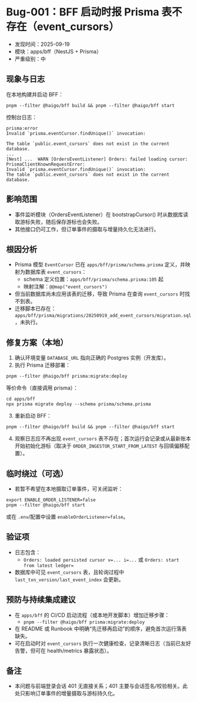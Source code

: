 # Bug-001：BFF 启动时报 Prisma 表不存在（event_cursors）

- 发现时间：2025-09-19
- 模块：apps/bff（NestJS + Prisma）
- 严重级别：中

## 现象与日志

在本地构建并启动 BFF：

```
pnpm --filter @haigo/bff build && pnpm --filter @haigo/bff start
```

控制台日志：

```
prisma:error 
Invalid `prisma.eventCursor.findUnique()` invocation:

The table `public.event_cursors` does not exist in the current database.
...
[Nest] ...  WARN [OrdersEventListener] Orders: failed loading cursor: PrismaClientKnownRequestError: 
Invalid `prisma.eventCursor.findUnique()` invocation:
The table `public.event_cursors` does not exist in the current database.
```

## 影响范围
- 事件监听模块（OrdersEventListener）在 bootstrapCursor() 时从数据库读取游标失败，随后保存游标也会失败。
- 其他接口仍可工作，但订单事件的摄取与增量持久化无法进行。

## 根因分析
- Prisma 模型 `EventCursor` 已在 `apps/bff/prisma/schema.prisma` 定义，并映射为数据库表 `event_cursors`：
  - schema 定义位置：`apps/bff/prisma/schema.prisma:105` 起
  - 映射注解：`@@map("event_cursors")`
- 但当前数据库尚未应用该表的迁移，导致 Prisma 在查询 `event_cursors` 时找不到表。
- 迁移脚本已存在：`apps/bff/prisma/migrations/20250919_add_event_cursors/migration.sql`，未执行。

## 修复方案（本地）
1) 确认环境变量 `DATABASE_URL` 指向正确的 Postgres 实例（开发库）。
2) 执行 Prisma 迁移部署：

```
pnpm --filter @haigo/bff prisma:migrate:deploy
```

等价命令（直接调用 prisma）：

```
cd apps/bff
npx prisma migrate deploy --schema prisma/schema.prisma
```

3) 重新启动 BFF：

```
pnpm --filter @haigo/bff build && pnpm --filter @haigo/bff start
```

4) 观察日志应不再出现 `event_cursors` 表不存在；首次运行会记录或从最新账本开始初始化游标（取决于 `ORDER_INGESTOR_START_FROM_LATEST` 与回填偏移配置）。

## 临时绕过（可选）
- 若暂不希望在本地摄取订单事件，可关闭监听：

```
export ENABLE_ORDER_LISTENER=false
pnpm --filter @haigo/bff start
```

或在 `.env`/配置中设置 `enableOrderListener=false`。

## 验证项
- 日志包含：
  - `Orders: loaded persisted cursor v=... i=...` 或 `Orders: start from latest ledger=`
- 数据库中可见 `event_cursors` 表，且轮询过程中 `last_txn_version/last_event_index` 会更新。

## 预防与持续集成建议
- 在 `apps/bff` 的 CI/CD 启动流程（或本地开发脚本）增加迁移步骤：
  - `pnpm --filter @haigo/bff prisma:migrate:deploy`
- 在 README 或 Runbook 中明确“先迁移再启动”的顺序，避免首次运行落表缺失。
- 可在启动时对 `event_cursors` 执行一次健康检查，记录清晰日志（当前已友好告警，但可在 health/metrics 暴露状态）。

## 备注
- 本问题与前端登录会话 401 无直接关系；401 主要与会话签名/校验相关。此处只影响订单事件的增量摄取与游标持久化。


